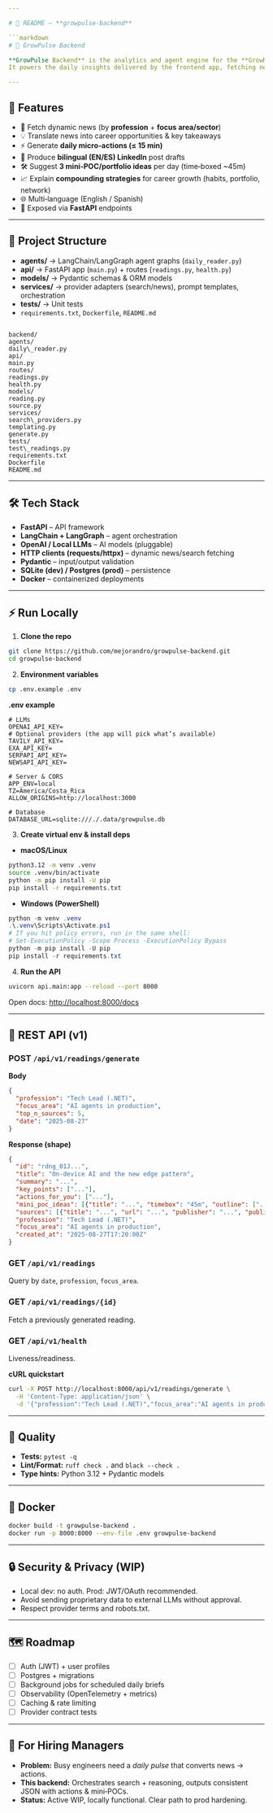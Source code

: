```yaml
---

# 📖 README – **growpulse-backend**

```markdown
# 🌱 GrowPulse Backend

**GrowPulse Backend** is the analytics and agent engine for the **GrowRoutine ecosystem**.  
It powers the daily insights delivered by the frontend app, fetching news, generating opportunities, and suggesting profession‑specific actions.

---
```


## 🚀 Features
- 📰 Fetch dynamic news (by **profession** + **focus area/sector**)
- 💡 Translate news into career opportunities & key takeaways
- ⚡ Generate **daily micro‑actions (≤ 15 min)**
- 🔗 Produce **bilingual (EN/ES) LinkedIn** post drafts
- 🛠️ Suggest **3 mini‑POC/portfolio ideas** per day (time‑boxed ~45m)
- 📈 Explain **compounding strategies** for career growth (habits, portfolio, network)
- 🌐 Multi‑language (English / Spanish)
- 🔌 Exposed via **FastAPI** endpoints

---

## 📂 Project Structure
- **agents/** → LangChain/LangGraph agent graphs (`daily_reader.py`)
- **api/** → FastAPI app (`main.py`) + routes (`readings.py`, `health.py`)
- **models/** → Pydantic schemas & ORM models
- **services/** → provider adapters (search/news), prompt templates, orchestration
- **tests/** → Unit tests
- `requirements.txt`, `Dockerfile`, `README.md`

```

backend/
agents/
daily\_reader.py
api/
main.py
routes/
readings.py
health.py
models/
reading.py
source.py
services/
search\_providers.py
templating.py
generate.py
tests/
test\_readings.py
requirements.txt
Dockerfile
README.md

````

---

## 🛠️ Tech Stack
- **FastAPI** – API framework
- **LangChain + LangGraph** – agent orchestration
- **OpenAI / Local LLMs** – AI models (pluggable)
- **HTTP clients (requests/httpx)** – dynamic news/search fetching
- **Pydantic** – input/output validation
- **SQLite (dev) / Postgres (prod)** – persistence
- **Docker** – containerized deployments

---

## ⚡ Run Locally

1) **Clone the repo**
```bash
git clone https://github.com/mejorandro/growpulse-backend.git
cd growpulse-backend
````

2. **Environment variables**

```bash
cp .env.example .env
```

**.env example**

```
# LLMs
OPENAI_API_KEY=
# Optional providers (the app will pick what’s available)
TAVILY_API_KEY=
EXA_API_KEY=
SERPAPI_API_KEY=
NEWSAPI_API_KEY=

# Server & CORS
APP_ENV=local
TZ=America/Costa_Rica
ALLOW_ORIGINS=http://localhost:3000

# Database
DATABASE_URL=sqlite:///./.data/growpulse.db
```

3. **Create virtual env & install deps**

* **macOS/Linux**

```bash
python3.12 -m venv .venv
source .venv/bin/activate
python -m pip install -U pip
pip install -r requirements.txt
```

* **Windows (PowerShell)**

```powershell
python -m venv .venv
.\.venv\Scripts\Activate.ps1
# If you hit policy errors, run in the same shell:
# Set-ExecutionPolicy -Scope Process -ExecutionPolicy Bypass
python -m pip install -U pip
pip install -r requirements.txt
```

4. **Run the API**

```bash
uvicorn api.main:app --reload --port 8000
```

Open docs: [http://localhost:8000/docs](http://localhost:8000/docs)

---

## 🔌 REST API (v1)

### POST `/api/v1/readings/generate`

**Body**

```json
{
  "profession": "Tech Lead (.NET)",
  "focus_area": "AI agents in production",
  "top_n_sources": 5,
  "date": "2025-08-27"
}
```

**Response (shape)**

```json
{
  "id": "rdng_01J...",
  "title": "On-device AI and the new edge pattern",
  "summary": "...",
  "key_points": ["..."],
  "actions_for_you": ["..."],
  "mini_poc_ideas": [{"title": "...", "timebox": "45m", "outline": ["..."]}],
  "sources": [{"title": "...", "url": "...", "publisher": "...", "published_at": "..."}],
  "profession": "Tech Lead (.NET)",
  "focus_area": "AI agents in production",
  "created_at": "2025-08-27T17:20:00Z"
}
```

### GET `/api/v1/readings`

Query by `date`, `profession`, `focus_area`.

### GET `/api/v1/readings/{id}`

Fetch a previously generated reading.

### GET `/api/v1/health`

Liveness/readiness.

**cURL quickstart**

```bash
curl -X POST http://localhost:8000/api/v1/readings/generate \
  -H 'Content-Type: application/json' \
  -d '{"profession":"Tech Lead (.NET)","focus_area":"AI agents in production","top_n_sources":5}'
```

---

## 🧪 Quality

* **Tests:** `pytest -q`
* **Lint/Format:** `ruff check .` and `black --check .`
* **Type hints:** Python 3.12 + Pydantic models

---

## 🐳 Docker

```bash
docker build -t growpulse-backend .
docker run -p 8000:8000 --env-file .env growpulse-backend
```

---

## 🔒 Security & Privacy (WIP)

* Local dev: no auth. Prod: JWT/OAuth recommended.
* Avoid sending proprietary data to external LLMs without approval.
* Respect provider terms and robots.txt.

---

## 🗺️ Roadmap

* [ ] Auth (JWT) + user profiles
* [ ] Postgres + migrations
* [ ] Background jobs for scheduled daily briefs
* [ ] Observability (OpenTelemetry + metrics)
* [ ] Caching & rate limiting
* [ ] Provider contract tests

---

## 📌 For Hiring Managers

* **Problem:** Busy engineers need a *daily pulse* that converts news → actions.
* **This backend:** Orchestrates search + reasoning, outputs consistent JSON with actions & mini‑POCs.
* **Status:** Active WIP, locally functional. Clear path to prod hardening.

```
```
